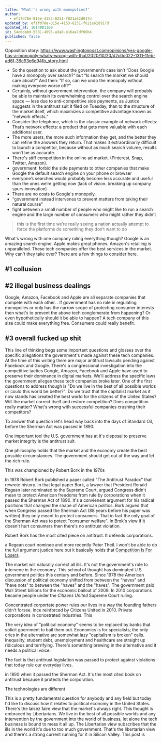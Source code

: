 ```yaml
---
title: 'What''s wrong with monopolies?'
author:
  - ef1fd78e-815e-4153-8251-f021a62d917d
updated_by: ef1fd78e-815e-4153-8251-f021a62d917d
updated_at: 1614001169
id: 54cddab9-5531-4595-a3a8-e16aa7df06b4
published: false
---
```

Opposition story: https://www.washingtonpost.com/opinions/yes-google-has-a-monopoly-whats-wrong-with-that/2020/10/20/d2c0c022-1311-11eb-ad6f-36c93e6e94fb_story.html
- So the question to ask about the government’s case isn’t “Does Google have a monopoly over search?” but “Is search the market we should care about?” And then: “If so, can we undo the monopoly without making everyone worse off?”
- Certainly, without government intervention, the company will probably be able to maintain its overwhelming control over the search engine space — less due to anti-competitive side payments, as Justice suggests in the antitrust suit it filed on Tuesday, than to the structure of the market itself, which maximizes a competitive advantage known as “network effects.”
- Consider the telephone, which is the classic example of network effects: That’s network effects: a product that gets more valuable with each additional user.
- The more users, the more such information they get, and the better they can refine the answers they return. That makes it extraordinarily difficult to launch a competitor, because without as much search volume, results won’t be as accurate.
- There's stiff competition in the online ad market. (Pinterest, Snap, Twitter, Amazon).
- government: forbid the side payments to other companies that make Google the default search engine on your phone or browser
- everyone’s searches would probably become less accurate and useful than the ones we’re getting now (lack of vision. breaking up company spurs innovation)
- There are no costs to Google's monopoly.
- "government instead intervenes to prevent matters from taking their natural course"
- fight between a small number of people who might like to run a search engine and the large number of consumers who might rather they didn’t

> this is the first time we’re really seeing a nation actually attempt to force the platforms do something they don’t want to do



What's wrong with one company ruling everything though? Google is an amazing search engine. Apple makes great phones. Amazon's retailing is unparalleled. These tech companies offer the best services in the market. Why can't they take over? There are a few things to consider here.

## #1 collusion

## #2 illegal business dealings

Google, Amazon, Facebook and Apple are all separate companies that compete with each other. . If government has no role in regulating monopolies or only has the narrow scope of protecting consumer interests then what's to prevent the above tech conglomerate from happening? Or even hypothetically should it be able to happen? A tech company of this size could make everything free. Consumers could really benefit. 

## #3 overall fucked up shit




This line of thinking begs some important questions and glosses over the specific allegations the government's made against these tech companies. At the time of this writing there are major antitrust lawsuits pending against Facebook and Google. There's a congressional investigation into the competitive tactics Google, Amazon, Facebook and Apple have used to preserve their dominance in digital markets. We'll address the specific laws the government alleges these tech companies broke later. One of the first questions to address though is "Do we live in the best of all possible worlds or could this world be better?". Do we trust that the capitalist market as it now stands has created the best world for the citizens of the United States? Will the market correct itself and restore competition? Does competition really matter? What's wrong with successful companies crushing their competitors?

To answer that question let's head way back into the days of Standard Oil, before the Sherman Act was passed in 1890.

 One important tool the U.S. government has at it's disposal to preserve market integrity is the antitrust suit.

 One philosophy holds that the market and the economy create the best possible circumstances. The government should get out of the way and let the rich rule. 

This was championed by Robert Bork in the 1970s

In 1978 Robert Bork published a paper called "The Antitrust Paradox" that rewrote history. In that legal paper Bork, a lawyer that President Ronald Regean later nominated to the Supreme Court, argued Congress didn't mean to protect American freedoms from rule by corporations when it passed the Sherman Act of 1890. It's a convienent argument for his radical positions that changed the shape of American politics. Bork argued that when Congress passed the Sherman Act (88 years before his paper was written) they only meant to protect consumers. That in fact the only goal of the Sherman Act was to potect "consumer welfare". In Brok's view if it doesn't hurt consumers then there's no antitrust violation.

Robert Bork has the most cited piece on antitrust. It defends corporations.



a Regean court nominee and more recently Peter Theil. I won't be able to do the full argument justice here but it basically holds that [Competition Is For Losers](https://www.wsj.com/articles/peter-thiel-competition-is-for-losers-1410535536). 

The market will naturally correct all ills. It's not the government's role to intervene in the economy. This school of thought has dominated U.S. government politics this century and before. Since 1978 the American discussion of political economy shifted from between the "haves" and "have nots" to between the "haves" and the "haves". The government paid Wall Street billions for the economic bailout of 2008. In 2010 corporations became people under the _Citizens United_ Supreme Court ruling.

Concentrated corportate power rules our lives in a way the founding fathers didn't forsee. Ince reinforced by Citizens United in 2010. Private corporations in concetrated industries. This 



The very idea of "political economy" seems to be replaced by banks that solicit goernment to bail them out. Economics is for specialists; the only cries in the alternative are somewhat lazy "capitalism is broken" calls. Inequality, student debt, unemployment and healthcare are straight up ridiculous and terrifying. There's something brewing in the alternative and it needs a political voice. 



The fact is that antitrust legislation was passed to protect against violations that today rule our everyday lives.

in 1890 when it passed the Sherman Act. It's the most cited book on antitrust because it protects the corporation. 

The technologies are different 


This is a pretty fundamental question for anybody and any field but today I'd like to discuss how it relates to political economy in the United States. There's the laisez faire view that the market's always right. This thought is embraced by Libertarians. We live in the best of all possible worlds and any intervention by the government into the world of business, let alone the tech business is bound to mess it all up. The Libertarian view subscribes that the ills in the world it's due to too much government. That's the libertarian view and there's a strong current running for it in Silicon Valley. This post is